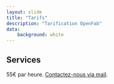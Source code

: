 ```yaml
---
layout: slide
title: "Tarifs"
description: "Tarification OpenFab"
data:
    background: white
---
```


## Services

55€ par heure. [Contactez-nous via mail](mailto:contact@openfab.be).
